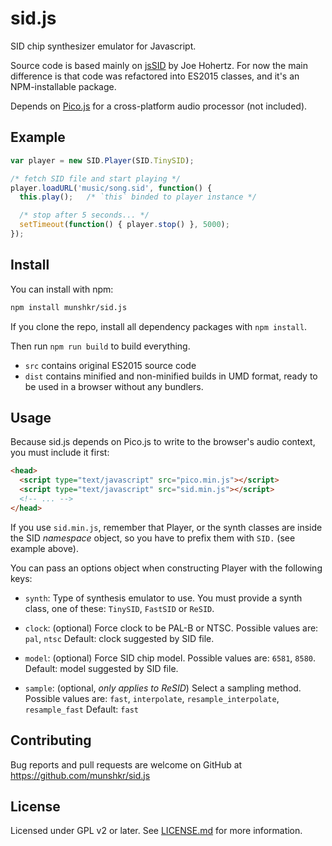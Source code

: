 # sid.js

SID chip synthesizer emulator for Javascript.

Source code is based mainly on [jsSID](https://github.com/jhohertz/jsSID) by
Joe Hohertz.  For now the main difference is that code was refactored into
ES2015 classes, and it's an NPM-installable package.

Depends on [Pico.js](https://mohayonao.github.io/pico.js/) for a cross-platform
audio processor (not included).

## Example

```javascript
var player = new SID.Player(SID.TinySID);

/* fetch SID file and start playing */
player.loadURL('music/song.sid', function() {
  this.play();   /* `this` binded to player instance */

  /* stop after 5 seconds... */
  setTimeout(function() { player.stop() }, 5000);
});
```


## Install

You can install with npm:

```bash
npm install munshkr/sid.js
```

If you clone the repo, install all dependency packages with `npm install`.

Then run `npm run build` to build everything.

* `src` contains original ES2015 source code
* `dist` contains minified and non-minified builds in UMD format, ready to be
  used in a browser without any bundlers.


## Usage

Because sid.js depends on Pico.js to write to the browser's audio context, you must
include it first:

```html
<head>
  <script type="text/javascript" src="pico.min.js"></script>
  <script type="text/javascript" src="sid.min.js"></script>
  <!-- ... -->
</head>
```

If you use `sid.min.js`, remember that Player, or the synth classes are inside
the SID *namespace* object, so you have to prefix them with `SID.` (see example
above).

You can pass an options object when constructing Player with the following keys:

* `synth`: Type of synthesis emulator to use. You must provide a synth class,
  one of these: `TinySID`, `FastSID` or `ReSID`.

* `clock`: (optional) Force clock to be PAL-B or NTSC. Possible values are: `pal`, `ntsc`
  Default: clock suggested by SID file.

* `model`: (optional) Force SID chip model. Possible values are: `6581`, `8580`.
  Default: model suggested by SID file.

* `sample`: (optional, *only applies to ReSID*) Select a sampling method.
  Possible values are: `fast`, `interpolate`, `resample_interpolate`, `resample_fast`
  Default: `fast`


## Contributing

Bug reports and pull requests are welcome on GitHub at
https://github.com/munshkr/sid.js


## License

Licensed under GPL v2 or later.  See [LICENSE.md](LICENSE.md) for more information.
